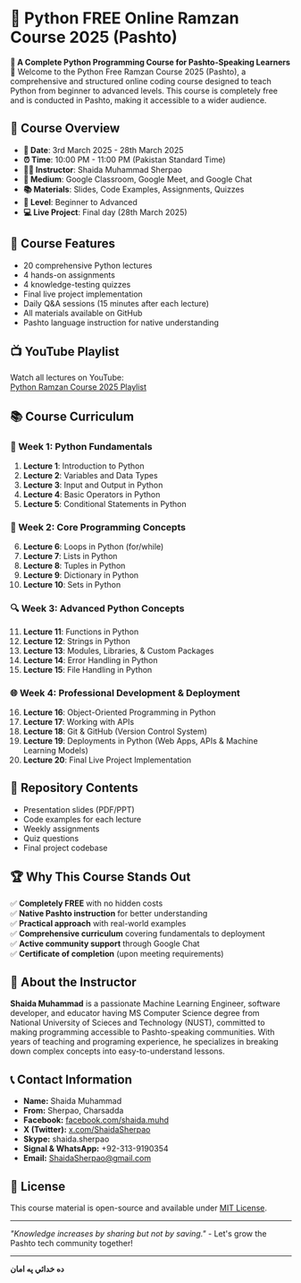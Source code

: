 # 🐍 Python FREE Online Ramzan Course 2025 (Pashto) 

**🌟 A Complete Python Programming Course for Pashto-Speaking Learners 🌟**
Welcome to the Python Free Ramzan Course 2025 (Pashto), a comprehensive and structured online coding course designed to teach Python from beginner to advanced levels. This course is completely free and is conducted in Pashto, making it accessible to a wider audience.

## 📌 Course Overview
- **📅 Date**: 3rd March 2025 - 28th March 2025
- **⏰ Time**: 10:00 PM - 11:00 PM (Pakistan Standard Time)
- **👨‍🏫 Instructor**: Shaida Muhammad Sherpao
- **🎥 Medium**: Google Classroom, Google Meet, and Google Chat
- **📚 Materials**: Slides, Code Examples, Assignments, Quizzes
- **🎯 Level**: Beginner to Advanced
- **💻 Live Project**: Final day (28th March 2025)

## 🚀 Course Features
- 20 comprehensive Python lectures
- 4 hands-on assignments
- 4 knowledge-testing quizzes
- Final live project implementation
- Daily Q&A sessions (15 minutes after each lecture)
- All materials available on GitHub
- Pashto language instruction for native understanding

## 📺 YouTube Playlist
Watch all lectures on YouTube:  
[Python Ramzan Course 2025 Playlist](https://www.youtube.com/playlist?list=PLqpzJYkkZjeJU23wrb_hw0f2_eTgMPLX4)

## 📚 Course Curriculum

### 🏁 Week 1: Python Fundamentals
1. **Lecture 1**: Introduction to Python
2. **Lecture 2**: Variables and Data Types
3. **Lecture 3**: Input and Output in Python
4. **Lecture 4**: Basic Operators in Python
5. **Lecture 5**: Conditional Statements in Python

### 🚀 Week 2: Core Programming Concepts
6. **Lecture 6**: Loops in Python (for/while)
7. **Lecture 7**: Lists in Python
8. **Lecture 8**: Tuples in Python
9. **Lecture 9**: Dictionary in Python
10. **Lecture 10**: Sets in Python

### 🔍 Week 3: Advanced Python Concepts
11. **Lecture 11**: Functions in Python
12. **Lecture 12**: Strings in Python
13. **Lecture 13**: Modules, Libraries, & Custom Packages
14. **Lecture 14**: Error Handling in Python
15. **Lecture 15**: File Handling in Python

### 🌐 Week 4: Professional Development & Deployment
16. **Lecture 16**: Object-Oriented Programming in Python
17. **Lecture 17**: Working with APIs
18. **Lecture 18**: Git & GitHub (Version Control System)
19. **Lecture 19**: Deployments in Python (Web Apps, APIs & Machine Learning Models)
20. **Lecture 20**: Final Live Project Implementation

## 📂 Repository Contents
- Presentation slides (PDF/PPT)
- Code examples for each lecture
- Weekly assignments
- Quiz questions
- Final project codebase

## 🏆 Why This Course Stands Out
✅ **Completely FREE** with no hidden costs  
✅ **Native Pashto instruction** for better understanding  
✅ **Practical approach** with real-world examples  
✅ **Comprehensive curriculum** covering fundamentals to deployment  
✅ **Active community support** through Google Chat  
✅ **Certificate of completion** (upon meeting requirements)  

## 🙏 About the Instructor
**Shaida Muhammad** is a passionate Machine Learning Engineer, software developer, and educator having MS Computer Science degree from National University of Scieces and Technology (NUST), committed to making programming accessible to Pashto-speaking communities. With years of teaching and programing experience, he specializes in breaking down complex concepts into easy-to-understand lessons.

## 📞 Contact Information
- **Name:** Shaida Muhammad
- **From:** Sherpao, Charsadda
- **Facebook:** [facebook.com/shaida.muhd](https://facebook.com/shaida.muhd)
- **X (Twitter):** [x.com/ShaidaSherpao](https://x.com/ShaidaSherpao)
- **Skype:** shaida.sherpao
- **Signal & WhatsApp:** +92-313-9190354
- **Email:** ShaidaSherpao@gmail.com


## 📜 License
This course material is open-source and available under [MIT License](LICENSE).

---

*"Knowledge increases by sharing but not by saving."* - Let's grow the Pashto tech community together!

---

**ده خدائي په امان**